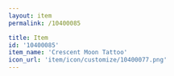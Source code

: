 ```yaml
---
layout: item
permalink: /10400085

title: Item
id: '10400085'
item_name: 'Crescent Moon Tattoo'
icon_url: 'item/icon/customize/10400077.png'
---
```

